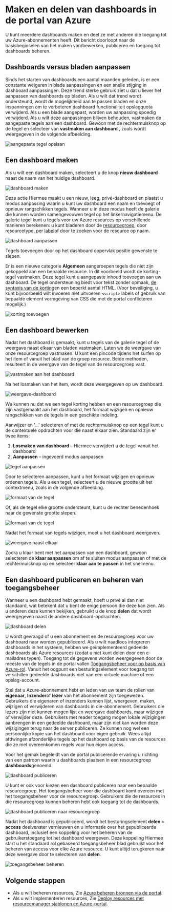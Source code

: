 <properties
   pageTitle="Azure portal dashboards | Microsoft Azure"
   description="In dit artikel wordt uitgelegd hoe maken en bewerken van dashboards in de portal van Azure."
   services="azure-portal"
   documentationCenter=""
   authors="sewatson"
   manager="timlt"
   editor="tysonn"/>

<tags
   ms.service="multiple"
   ms.devlang="NA"
   ms.topic="article"
   ms.tgt_pltfrm="NA"
   ms.workload="na"
   ms.date="09/06/2016"
   ms.author="sewatson"/>

# <a name="creating-and-sharing-dashboards-in-the-azure-portal"></a>Maken en delen van dashboards in de portal van Azure

U kunt meerdere dashboards maken en deel ze met anderen die toegang tot uw Azure-abonnementen heeft.  Dit bericht doorloopt naar de basisbeginselen van het maken van/bewerken, publiceren en toegang tot dashboards beheren.

## <a name="customizing-dashboards-versus-blades"></a>Dashboards versus bladen aanpassen

Sinds het starten van dashboards een aantal maanden geleden, is er een constante weigeren in blade aanpassingen en een snelle stijging in dashboard aanpassingen. Deze trend sterke gebruik ziet u dat u liever het aanpassen van dashboards op bladen. Als u wilt dat trend wordt ondersteund, wordt de mogelijkheid aan te passen bladen en onze inspanningen om te verbeteren dashboard functionaliteit opslagquota verwijderd. Als u een blade aangepast, worden uw aanpassing spoedig verwijderd. Als u wilt deze aanpassingen blijven behouden, vastmaken de aangepaste tegels aan een dashboard. Gewoon met de rechtermuisknop op de tegel en selecteer van **vastmaken aan dashboard** , zoals wordt weergegeven in de volgende afbeelding.

![aangepaste tegel opslaan](./media/azure-portal-dashboards/save-customization.png)

## <a name="create-a-dashboard"></a>Een dashboard maken

Als u wilt een dashboard maken, selecteert u de knop **nieuw dashboard** naast de naam van het huidige dashboard.  

![dashboard maken](./media/azure-portal-dashboards/new-dashboard.png)

Deze actie Hiermee maakt u een nieuw, leeg, privé-dashboard en plaatst u modus aanpassing waarin u kunt uw dashboard een naam en toevoegt of opnieuw rangschikken tegels.  Wanneer u in deze modus heeft de galerie die kunnen worden samengevouwen tegel op het linkernavigatiemenu.  De galerie tegel kunt u tegels voor uw Azure resources op verschillende manieren berekenen: u kunt bladeren door de [resourcegroep](../azure-resource-manager/resource-group-overview.md#resource-groups), door resourcetype, per [label](../resource-group-using-tags.md)of door te zoeken voor de resource op naam.  

![dashboard aanpassen](./media/azure-portal-dashboards/customize-dashboard.png)

Tegels toevoegen door op het dashboard oppervlak positie gewenste te slepen.

Er is een nieuwe categorie **Algemeen** aangeroepen tegels die niet zijn gekoppeld aan een bepaalde resource.  In dit voorbeeld wordt de korting-tegel vastmaken.  Deze tegel kunt u aangepaste inhoud toevoegen aan uw dashboard.  De tegel ondersteuning biedt voor tekst zonder opmaak, [de syntaxis van de korting](https://daringfireball.net/projects/markdown/syntax)en een beperkt aantal HTML.  (Voor beveiliging, u kunt bijvoorbeeld wilt invoeren niet uitvoeren `<script>` labels of gebruik van bepaalde element vormgeving van CSS die met de portal conflicteren mogelijk.) 

![korting toevoegen](./media/azure-portal-dashboards/add-markdown.png)

## <a name="edit-a-dashboard"></a>Een dashboard bewerken

Nadat het dashboard is gemaakt, kunt u tegels van de galerie tegel of de weergave naast elkaar van bladen vastmaken. Laten we de weergave van onze resourcegroep vastmaken. U kunt een pincode tijdens het surfen op het item of vanuit het blad van de groep resource. Beide methoden, resulteert in de weergave van de tegel van de resourcegroep vast.

![vastmaken aan het dashboard](./media/azure-portal-dashboards/pin-to-dashboard.png)

Na het losmaken van het item, wordt deze weergegeven op uw dashboard.

![weergave-dashboard](./media/azure-portal-dashboards/view-dashboard.png)

We kunnen nu dat we een tegel korting hebben en een resourcegroep die zijn vastgemaakt aan het dashboard, het formaat wijzigen en opnieuw rangschikken van de tegels in een geschikte indeling.

Aanwijzer en '...' selecteren of met de rechtermuisknop op een tegel kunt u de contextuele opdrachten voor die naast elkaar zien. Standaard zijn er twee items:

1. **Losmaken van dashboard** – Hiermee verwijdert u de tegel vanuit het dashboard
2.  **Aanpassen** – ingevoerd modus aanpassen

![tegel aanpassen](./media/azure-portal-dashboards/customize-tile.png)

Door te selecteren aanpassen, kunt u het formaat wijzigen en opnieuw ordenen tegels. Als u een tegel, selecteert u de nieuwe grootte uit het contextmenu, zoals in de volgende afbeelding.

![formaat van de tegel](./media/azure-portal-dashboards/resize-tile.png)

Of, als de tegel elke grootte ondersteunt, kunt u de rechter benedenhoek naar de gewenste grootte slepen.

![formaat van de tegel](./media/azure-portal-dashboards/resize-corner.png)

Nadat het formaat van tegels wijzigen, moet u het dashboard weergeven.

![weergave naast elkaar](./media/azure-portal-dashboards/view-tile.png)

Zodra u klaar bent met het aanpassen van een dashboard, gewoon selecteren de **klaar aanpassen** om af te sluiten modus aanpassen of met de rechtermuisknop op en selecteer **klaar aan te passen** in het snelmenu.

## <a name="publish-a-dashboard-and-manage-access-control"></a>Een dashboard publiceren en beheren van toegangsbeheer

Wanneer u een dashboard hebt gemaakt, hoeft u privé al dan niet standaard, wat betekent dat u bent de enige persoon die deze kan zien.  Als u anderen deze kunnen bekijken, gebruikt u de knop **delen** dat wordt weergegeven naast de andere dashboard-opdrachten.

![dashboard delen](./media/azure-portal-dashboards/share-dashboard.png)

U wordt gevraagd of u een abonnement en de resourcegroep voor uw dashboard naar worden gepubliceerd. Als u wilt naadloos integreren dashboards in het systeem, hebben we geïmplementeerd gedeelde dashboards als Azure resources (zodat u niet kunt delen door een e-mailadres typen).  Toegang tot de gegevens worden weergegeven door de meeste van de tegels in de portal vallen [Toegangsbeheer voor op basis van Azure-rol](../active-directory/role-based-access-control-configure.md ). Vanuit het oogpunt een besturingselement voor toegang tot verschillen gedeelde dashboards niet van een virtuele machine of een opslag-account.  

Stel dat u Azure-abonnement hebt en leden van uw team de rollen van **eigenaar**, **Inzender**of **lezer** van het abonnement zijn toegewezen.  Gebruikers die eigenaren of inzenders kunnen lijst, weergeven, maken, wijzigen of verwijderen van dashboards in die-abonnement.  Gebruikers die lezers zijn niet kunnen mogen lijst en weergave dashboards, maar wijzigen of verwijder deze.  Gebruikers met reader toegang mogen lokale wijzigingen aanbrengen in een gedeelde dashboard, maar zijn niet kan worden deze wijzigingen terug naar de server publiceren.  Ze kunnen nog wel een persoonlijke kopie van het dashboard voor eigen gebruik.  Wees altijd afdwingen afzonderlijke tegels op het dashboard op basis van de resources die ze met overeenkomen regels voor hun eigen access.  

Voor het gemak begeleidt van de portal publicerende ervaring u richting van een patroon waarin u dashboards plaatsen in een resourcegroep **dashboards**genoemd.  

![dashboard publiceren](./media/azure-portal-dashboards/publish-dashboard.png)

U kunt er ook voor kiezen een dashboard publiceren naar een bepaalde resourcegroep.  Het toegangsbeheer voor die dashboard komt overeen met het toegangsbeheer voor de resourcegroep.  Gebruikers die de resources in die resourcegroep kunnen beheren hebt ook toegang tot de dashboards.

![dashboard publiceren naar resourcegroep](./media/azure-portal-dashboards/publish-to-resource-group.png)

Nadat het dashboard is gepubliceerd, wordt het besturingselement **delen + access** deelvenster vernieuwen en u informatie over het gepubliceerde dashboard, inclusief een koppeling voor het beheren van de gebruikerstoegang tot het dashboard weergeven.  Deze koppeling Hiermee start u het standaard rol gebaseerd toegangsbeheer blad gebruikt voor het beheren van access voor elke Azure resource.  U kunt altijd terugkeren naar deze weergave door te selecteren van **delen**.

![toegangsbeheer beheren](./media/azure-portal-dashboards/manage-access.png)

## <a name="next-steps"></a>Volgende stappen

- Als u wilt beheren resources, Zie [Azure beheren bronnen via de portal](resource-group-portal.md).
- Als u wilt implementeren resources, Zie [Deploy resources met resourcemanager sjablonen en Azure-portal](../resource-group-template-deploy-portal.md).